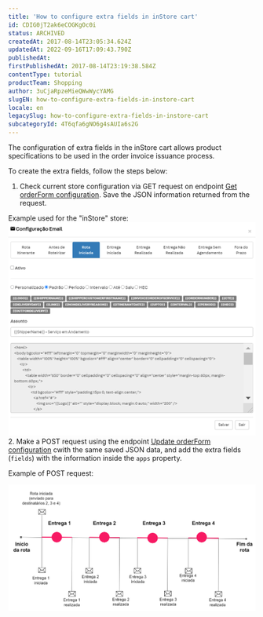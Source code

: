 ```yaml
---
title: 'How to configure extra fields in inStore cart'
id: CDIG0jT2ak6eCOGKgOc0i
status: ARCHIVED
createdAt: 2017-08-14T23:05:34.624Z
updatedAt: 2022-09-16T17:09:43.790Z
publishedAt: 
firstPublishedAt: 2017-08-14T23:19:38.584Z
contentType: tutorial
productTeam: Shopping
author: 3uCjaRpzeMieQWwWycYAMG
slugEN: how-to-configure-extra-fields-in-instore-cart
locale: en
legacySlug: how-to-configure-extra-fields-in-instore-cart
subcategoryId: 4T6qfa6gNO6g4sAUIa6s2G
---
```


The configuration of extra fields in the inStore cart allows product specifications to be used in the order invoice issuance process.

To create the extra fields, follow the steps below:

1. Check current store configuration via GET request on endpoint [Get orderForm configuration](https://developers.vtex.com/vtex-rest-api/reference/getorderformconfiguration). Save the JSON information returned from the request.

Example used for the "inStore" store:
![2017-08-14 20 12 34-Postman](https://raw.githubusercontent.com/vtexdocs/help-center-content/refs/heads/main/_1.png)
    2. Make a POST request using the endpoint [Update orderForm configuration](https://developers.vtex.com/vtex-rest-api/reference/updateorderformconfiguration) cwith the same saved JSON data, and add the extra fields (`fields`) with the information inside the `apps` property.

Example of POST request:

![2017-08-14 20 11 18-Postman](https://raw.githubusercontent.com/vtexdocs/help-center-content/refs/heads/main/_2.png)
